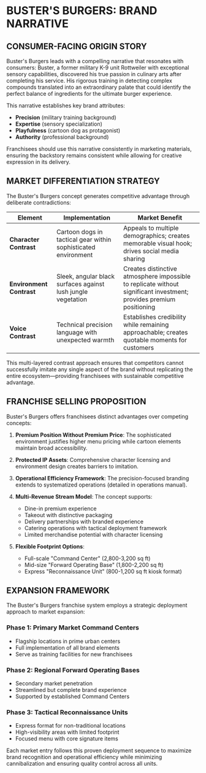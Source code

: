 # BUSTER'S BURGERS: BRAND NARRATIVE

## CONSUMER-FACING ORIGIN STORY

Buster's Burgers leads with a compelling narrative that resonates with consumers: Buster, a former military K-9 unit Rottweiler with exceptional sensory capabilities, discovered his true passion in culinary arts after completing his service. His rigorous training in detecting complex compounds translated into an extraordinary palate that could identify the perfect balance of ingredients for the ultimate burger experience.

This narrative establishes key brand attributes:
- **Precision** (military training background)
- **Expertise** (sensory specialization)
- **Playfulness** (cartoon dog as protagonist)
- **Authority** (professional background)

Franchisees should use this narrative consistently in marketing materials, ensuring the backstory remains consistent while allowing for creative expression in its delivery.

## MARKET DIFFERENTIATION STRATEGY

The Buster's Burgers concept generates competitive advantage through deliberate contradictions:

| Element | Implementation | Market Benefit |
|---------|---------------|----------------|
| **Character Contrast** | Cartoon dogs in tactical gear within sophisticated environment | Appeals to multiple demographics; creates memorable visual hook; drives social media sharing |
| **Environment Contrast** | Sleek, angular black surfaces against lush jungle vegetation | Creates distinctive atmosphere impossible to replicate without significant investment; provides premium positioning |
| **Voice Contrast** | Technical precision language with unexpected warmth | Establishes credibility while remaining approachable; creates quotable moments for customers |

This multi-layered contrast approach ensures that competitors cannot successfully imitate any single aspect of the brand without replicating the entire ecosystem—providing franchisees with sustainable competitive advantage.

## FRANCHISE SELLING PROPOSITION

Buster's Burgers offers franchisees distinct advantages over competing concepts:

1. **Premium Position Without Premium Price**: The sophisticated environment justifies higher menu pricing while cartoon elements maintain broad accessibility.

2. **Protected IP Assets**: Comprehensive character licensing and environment design creates barriers to imitation.

3. **Operational Efficiency Framework**: The precision-focused branding extends to systematized operations (detailed in operations manual).

4. **Multi-Revenue Stream Model**: The concept supports:
   - Dine-in premium experience
   - Takeout with distinctive packaging
   - Delivery partnerships with branded experience
   - Catering operations with tactical deployment framework
   - Limited merchandise potential with character licensing

5. **Flexible Footprint Options**: 
   - Full-scale "Command Center" (2,800-3,200 sq ft)
   - Mid-size "Forward Operating Base" (1,800-2,200 sq ft) 
   - Express "Reconnaissance Unit" (800-1,200 sq ft kiosk format)

## EXPANSION FRAMEWORK

The Buster's Burgers franchise system employs a strategic deployment approach to market expansion:

### Phase 1: Primary Market Command Centers
- Flagship locations in prime urban centers
- Full implementation of all brand elements
- Serve as training facilities for new franchisees

### Phase 2: Regional Forward Operating Bases
- Secondary market penetration
- Streamlined but complete brand experience
- Supported by established Command Centers

### Phase 3: Tactical Reconnaissance Units
- Express format for non-traditional locations
- High-visibility areas with limited footprint
- Focused menu with core signature items

Each market entry follows this proven deployment sequence to maximize brand recognition and operational efficiency while minimizing cannibalization and ensuring quality control across all units. 